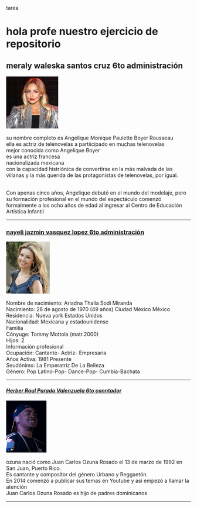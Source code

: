 tarea
<html lang="en">
<head>
    <meta charset="UTF-8">
    <meta name="viewport" content="width=device-width, initial-scale=1.0">
    <title>tarea</title>
</head>
<body>
    <h1>hola  profe nuestro  ejercicio de repositorio  </h1>
    <h2><b>meraly waleska santos cruz 6to administración</b></h2>
    <img src="angeli.jpg" alt="angeli" with="200" height="142"/>
    <p>su nombre completo es Angelique Monique Paulette Boyer Rousseau <br>
    ella es actriz de telenovelas  a partiicipado en muchas telenovelas<br>
    mejor conocida como Angelique Boyer <br> es una actriz francesa<br> nacionalizada mexicana<br> con la capacidad histriónica de convertirse en la más malvada de las villanas y la más querida de las protagonistas de telenovelas, por igual. </p>
    <br>Con apenas cinco años, Angelique debutó en el mundo del modelaje, pero su formación profesional en el mundo del espectáculo comenzó formalmente a los ocho años de edad al ingresar al Centro de Educación Artística Infantil
    <hr color="pink" size="12px"> 

 <h3><u>nayeli jazmin vasquez lopez 6to administración</u></h3>
 <img src="thalia.jpg" alt="angeli" with="200" height="142"/>
 <p> Nombre de nacimiento: Ariadna Thalía Sodi Miranda<br>
Nacimiento: 26 de agosto de 1970 (49 años) Ciudad México México<br>
Residencia: Nueva york Estados Unidos<br>
Nacionalidad: Mexicana y estadounidense<br>
Familia<br>
Cónyuge: Tommy Mottola (matr.2000)<br>
Hijos: 2<br>
Información profesional<br>
Ocupación: Cantante- Actriz- Empresaria<br>
Años Activa: 1981 Presente<br>
Seudónimo: La Emperatriz De La Belleza<br>
Género: Pop Latino-Pop- Dance-Pop- Cumbia-Bachata</p>
 <hr color="Purple" size="12px"> 
  <h4><i><u>Herber Raul Parada Valenzuela 6to conntador</u></i></h4>
  <img src="ozuna.jpg" alt="angeli" with="200" height="142"/>
  <p>ozuna nació como Juan Carlos Ozuna Rosado el 13 de marzo de 1992 en San Juan, Puerto Rico.<br> 
    Es cantante y compositor del género Urbano y Reggaetón.<br> 
    En 2014 comenzó a publicar sus temas en Youtube y así empezó a llamar la atención<br>
    Juan Carlos Ozuna Rosado es hijo de padres dominicanos </p>
  <hr color="blue" size="12px"> 

</body>
</html>

